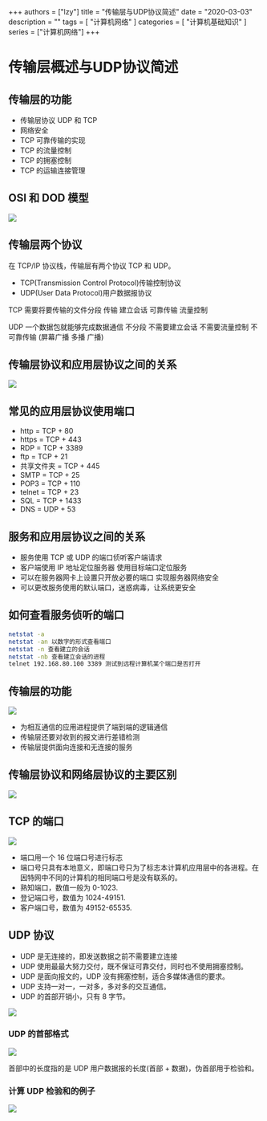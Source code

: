 +++
authors = ["lzy"]
title = "传输层与UDP协议简述"
date = "2020-03-03"
description = ""
tags = [
    "计算机网络"
]
categories = [
    "计算机基础知识"
]
series = ["计算机网络"]
+++

# 传输层概述与UDP协议简述

## 传输层的功能

- 传输层协议 UDP 和 TCP
- 网络安全
- TCP 可靠传输的实现
- TCP 的流量控制
- TCP 的拥塞控制
- TCP 的运输连接管理

## OSI 和 DOD 模型

![](../static/NTwubeiEkoZHzZxf4Utcvi8QnRd.png)

## 传输层两个协议

在 TCP/IP 协议栈，传输层有两个协议 TCP 和 UDP。

- TCP(Transmission Control Protocol)传输控制协议
- UDP(User Data Protocol)用户数据报协议

TCP 需要将要传输的文件分段 传输 建立会话 可靠传输 流量控制

UDP 一个数据包就能够完成数据通信 不分段 不需要建立会话 不需要流量控制 不可靠传输 (屏幕广播 多播 广播)

## 传输层协议和应用层协议之间的关系

![](../static/VKsIbxW3FoLHxGxkUo9czTqBnkc.png)

## 常见的应用层协议使用端口

- http = TCP + 80
- https = TCP + 443
- RDP = TCP + 3389
- ftp = TCP + 21
- 共享文件夹 = TCP + 445
- SMTP = TCP + 25
- POP3 = TCP + 110
- telnet = TCP + 23
- SQL = TCP + 1433
- DNS = UDP + 53

## 服务和应用层协议之间的关系

- 服务使用 TCP 或 UDP 的端口侦听客户端请求
- 客户端使用 IP 地址定位服务器 使用目标端口定位服务
- 可以在服务器网卡上设置只开放必要的端口 实现服务器网络安全
- 可以更改服务使用的默认端口，迷惑病毒，让系统更安全

## 如何查看服务侦听的端口

```bash
netstat -a
netstat -an 以数字的形式查看端口
netstat -n 查看建立的会话
netstat -nb 查看建立会话的进程
telnet 192.168.80.100 3389 测试到远程计算机某个端口是否打开
```

## 传输层的功能

![](../static/H8yNbHF0foqThzxY2FRc1rMZnzh.png)

- 为相互通信的应用进程提供了端到端的逻辑通信
- 传输层还要对收到的报文进行差错检测
- 传输层提供面向连接和无连接的服务

## 传输层协议和网络层协议的主要区别

![](../static/IsJzboebDonJD7xEAlbczOxon6b.png)

## TCP 的端口

![](../static/XNdzbzfmSoM2Ucx4Bbkc5520nlc.png)

- 端口用一个 16 位端口号进行标志
- 端口号只具有本地意义，即端口号只为了标志本计算机应用层中的各进程。在因特网中不同的计算机的相同端口号是没有联系的。
- 熟知端口，数值一般为 0-1023.
- 登记端口号，数值为 1024-49151.
- 客户端口号，数值为 49152-65535.

## UDP 协议

- UDP 是无连接的，即发送数据之前不需要建立连接
- UDP 使用最最大努力交付，既不保证可靠交付，同时也不使用拥塞控制。
- UDP 是面向报文的，UDP 没有拥塞控制，适合多媒体通信的要求。
- UDP 支持一对一，一对多，多对多的交互通信。
- UDP 的首部开销小，只有 8 字节。

![](../static/V0xlbHl8XoJYrYxVI6zc1IVpneg.png)

### UDP 的首部格式

![](../static/Upq4bawxcoC2TBx5bgCcFgSqnCh.png)

首部中的长度指的是 UDP 用户数据报的长度(首部 + 数据)，伪首部用于检验和。

### 计算 UDP 检验和的例子

![](../static/LlKwbsTbloYBqNxLrMZc2Ld8nmf.png)

